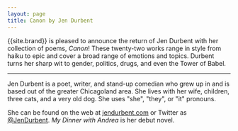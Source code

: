 ```yaml
---
layout: page
title: Canon by Jen Durbent
---
```


{{site.brand}} is pleased to announce the return of Jen Durbent with her collection of poems, *Canon*! These twenty-two works range in style from haiku to epic and cover a broad range of emotions and topics. Durbent turns her sharp wit to gender, politics, drugs, and even the Tower of Babel.

-----

Jen Durbent is a poet, writer, and stand-up comedian who grew up in and is based out of the greater Chicagoland area. She lives with her wife, children, three cats, and a very old dog. She uses "she", "they", or "it" pronouns.

She can be found on the web at [jendurbent.com](http://jendurbent.com) or Twitter as [@JenDurbent](https://twitter.com/JenDurbent). *My Dinner with Andrea* is her debut novel.
